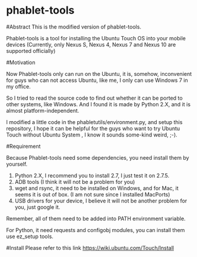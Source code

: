 phablet-tools
=============

#Abstract
This is the modified version of phablet-tools.

Phablet-tools is a tool for installing the Ubuntu Touch OS into your mobile devices (Currently, only Nexus S, Nexus 4, Nexus 7 and Nexus 10 are supported officially)

#Motivation

Now Phablet-tools only can run on the Ubuntu, it is, somehow, inconvenient for guys who can not access Ubuntu, like me, I only can use Windows 7 in my office. 

So I tried to read the source code to find out whether it can be ported to other systems, like Windows. And I found it is made by Python 2.X, and it is almost platform-independent.

I modified a little code in the  phabletutils/environment.py, and setup this repository, I hope it can be helpful for the guys who want to try Ubuntu Touch without Ubuntu System , I know it sounds some-kind weird, ;-).

#Requirement

Because Phablet-tools need some dependencies, you need install them by yourself.

1. Python 2.X, I recommend you to install 2.7, I just test it on 2.7.5.
2. ADB tools (I think it will not be a problem for you)
3. wget and rsync, it need to be installed on Windows, and for Mac, it seems it is out of box. (I am not sure since I installed MacPorts)
4. USB drivers for your device, I believe it will not be another problem for you, just google it.

Remember, all of them need to be added into PATH environment variable.

For Python, it need requests and configobj modules, you can install them use ez_setup tools.

#Install 
Please refer to this link https://wiki.ubuntu.com/Touch/Install
